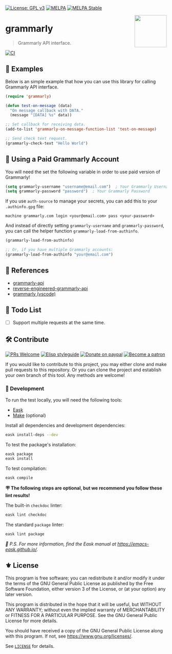 [![License: GPL v3](https://img.shields.io/badge/License-GPL%20v3-blue.svg)](https://www.gnu.org/licenses/gpl-3.0)
[![MELPA](https://melpa.org/packages/grammarly-badge.svg)](https://melpa.org/#/grammarly)
[![MELPA Stable](https://stable.melpa.org/packages/grammarly-badge.svg)](https://stable.melpa.org/#/grammarly)

<a href="https://app.grammarly.com/"><img align="right" src="./etc/logo.png" width="100" height="100"></a>

# grammarly
> Grammarly API interface.

[![CI](https://github.com/emacs-grammarly/grammarly/actions/workflows/test.yml/badge.svg)](https://github.com/emacs-grammarly/grammarly/actions/workflows/test.yml)

## 🔨 Examples

Below is an simple example that how you can use this library for calling
Grammarly API interface.

```el
(require 'grammarly)

(defun test-on-message (data)
  "On message callback with DATA."
  (message "[DATA] %s" data))

;; Set callback for receiving data.
(add-to-list 'grammarly-on-message-function-list 'test-on-message)

;; Send check text request.
(grammarly-check-text "Hello World")
```

## 💸 Using a Paid Grammarly Account

You will need the set the following variable in order to use paid version
of Grammarly!

```el
(setq grammarly-username "username@email.com")  ; Your Grammarly Username
(setq grammarly-password "password")  ; Your Grammarly Password
```

If you use `auth-source` to manage your secrets, you can add this to your
`.authinfo.gpg` file:

``` 
machine grammarly.com login <your@email.com> pass <your-password>
```

And instead of directly setting `grammarly-username` and `grammarly-password`, 
you can call the helper function `grammarly-load-from-authinfo`.

``` el
(grammarly-load-from-authinfo)

;; Or, if you have multiple Grammarly accounts:
(grammarly-load-from-authinfo "your@email.com")
```

## 🔗 References

* [grammarly-api](https://github.com/dexterleng/grammarly-api)
* [reverse-engineered-grammarly-api](https://github.com/c0nn3r/reverse-engineered-grammarly-api)
* [grammarly (vscode)](https://github.com/znck/grammarly)

## 📝 Todo List

- [ ] Support multiple requests at the same time.

## 🛠️ Contribute

[![PRs Welcome](https://img.shields.io/badge/PRs-welcome-brightgreen.svg)](http://makeapullrequest.com)
[![Elisp styleguide](https://img.shields.io/badge/elisp-style%20guide-purple)](https://github.com/bbatsov/emacs-lisp-style-guide)
[![Donate on paypal](https://img.shields.io/badge/paypal-donate-1?logo=paypal&color=blue)](https://www.paypal.me/jcs090218)
[![Become a patron](https://img.shields.io/badge/patreon-become%20a%20patron-orange.svg?logo=patreon)](https://www.patreon.com/jcs090218)

If you would like to contribute to this project, you may either
clone and make pull requests to this repository. Or you can
clone the project and establish your own branch of this tool.
Any methods are welcome!

### 🔬 Development

To run the test locally, you will need the following tools:

- [Eask](https://emacs-eask.github.io/)
- [Make](https://www.gnu.org/software/make/) (optional)

Install all dependencies and development dependencies:

```sh
eask install-deps --dev
```

To test the package's installation:

```sh
eask package
eask install
```

To test compilation:

```sh
eask compile
```

**🪧 The following steps are optional, but we recommend you follow these lint results!**

The built-in `checkdoc` linter:

```sh
eask lint checkdoc
```

The standard `package` linter:

```sh
eask lint package
```

*📝 P.S. For more information, find the Eask manual at https://emacs-eask.github.io/.*

## ⚜️ License

This program is free software; you can redistribute it and/or modify
it under the terms of the GNU General Public License as published by
the Free Software Foundation, either version 3 of the License, or
(at your option) any later version.

This program is distributed in the hope that it will be useful,
but WITHOUT ANY WARRANTY; without even the implied warranty of
MERCHANTABILITY or FITNESS FOR A PARTICULAR PURPOSE.  See the
GNU General Public License for more details.

You should have received a copy of the GNU General Public License
along with this program.  If not, see <https://www.gnu.org/licenses/>.

See [`LICENSE`](./LICENSE.txt) for details.
